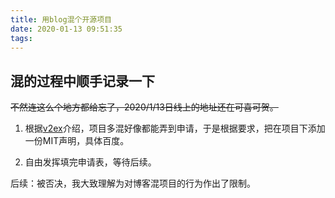 ```yaml
---
title: 用blog混个开源项目
date: 2020-01-13 09:51:35
tags:
---
```

## 混的过程中顺手记录一下
~~不然连这么个地方都给忘了，2020/1/13日线上的地址还在可喜可贺。~~

1. 根据[v2ex](https://www.v2ex.com/t/637066)介绍，项目多混好像都能弄到申请，于是根据要求，把在项目下添加一份MIT声明，具体百度。

2. 自由发挥填完申请表，等待后续。

后续：被否决，我大致理解为对博客混项目的行为作出了限制。

